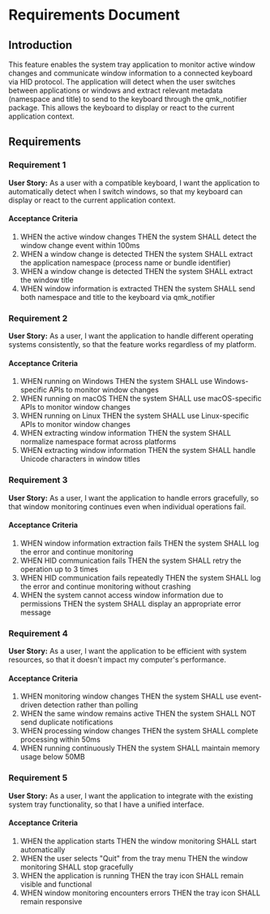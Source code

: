 # Requirements Document

## Introduction

This feature enables the system tray application to monitor active window changes and communicate window information to a connected keyboard via HID protocol. The application will detect when the user switches between applications or windows and extract relevant metadata (namespace and title) to send to the keyboard through the qmk_notifier package. This allows the keyboard to display or react to the current application context.

## Requirements

### Requirement 1

**User Story:** As a user with a compatible keyboard, I want the application to automatically detect when I switch windows, so that my keyboard can display or react to the current application context.

#### Acceptance Criteria

1. WHEN the active window changes THEN the system SHALL detect the window change event within 100ms
2. WHEN a window change is detected THEN the system SHALL extract the application namespace (process name or bundle identifier)
3. WHEN a window change is detected THEN the system SHALL extract the window title
4. WHEN window information is extracted THEN the system SHALL send both namespace and title to the keyboard via qmk_notifier

### Requirement 2

**User Story:** As a user, I want the application to handle different operating systems consistently, so that the feature works regardless of my platform.

#### Acceptance Criteria

1. WHEN running on Windows THEN the system SHALL use Windows-specific APIs to monitor window changes
2. WHEN running on macOS THEN the system SHALL use macOS-specific APIs to monitor window changes
3. WHEN running on Linux THEN the system SHALL use Linux-specific APIs to monitor window changes
4. WHEN extracting window information THEN the system SHALL normalize namespace format across platforms
5. WHEN extracting window information THEN the system SHALL handle Unicode characters in window titles

### Requirement 3

**User Story:** As a user, I want the application to handle errors gracefully, so that window monitoring continues even when individual operations fail.

#### Acceptance Criteria

1. WHEN window information extraction fails THEN the system SHALL log the error and continue monitoring
2. WHEN HID communication fails THEN the system SHALL retry the operation up to 3 times
3. WHEN HID communication fails repeatedly THEN the system SHALL log the error and continue monitoring without crashing
4. WHEN the system cannot access window information due to permissions THEN the system SHALL display an appropriate error message

### Requirement 4

**User Story:** As a user, I want the application to be efficient with system resources, so that it doesn't impact my computer's performance.

#### Acceptance Criteria

1. WHEN monitoring window changes THEN the system SHALL use event-driven detection rather than polling
2. WHEN the same window remains active THEN the system SHALL NOT send duplicate notifications
3. WHEN processing window changes THEN the system SHALL complete processing within 50ms
4. WHEN running continuously THEN the system SHALL maintain memory usage below 50MB

### Requirement 5

**User Story:** As a user, I want the application to integrate with the existing system tray functionality, so that I have a unified interface.

#### Acceptance Criteria

1. WHEN the application starts THEN the window monitoring SHALL start automatically
2. WHEN the user selects "Quit" from the tray menu THEN the window monitoring SHALL stop gracefully
3. WHEN the application is running THEN the tray icon SHALL remain visible and functional
4. WHEN window monitoring encounters errors THEN the tray icon SHALL remain responsive